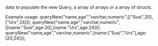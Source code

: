 data to populate the new Query, a array of arrays or a array of structs.

Example usage:
queryNew("name,age","varchar,numeric",[["Susi",20],["Urs",24]]);
queryNew("name,age","varchar,numeric",[[name:"Susi",age:20],[name:"Urs",age:24]]);
queryNew("name,age","varchar,numeric",{name:["Susi","Urs"],age:[20,24]});